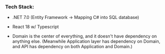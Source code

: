 ### Tech Stack:
- .NET 7.0 (Entity Framework -> Mapping C# into SQL database)
- React 18 w/ Typescript

- Domain is the center of everything, and it doesn't have dependency on anything else. (Meanwhile Application layer has dependency on Domain, and API has dependency on both Application and Domain.)